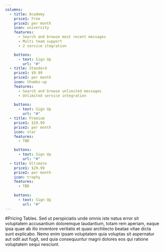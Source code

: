 ```yaml
---
columns: 
  - title: Academy
    price1: Free
    price2: per month
    icon: university
    features:
      - Search and browse most recent messages
      - Multi team support
      - 2 service itegration 

    buttons:
      - text: Sign Up
        url: "#" 
  - title: Standard
    price1: $9.99
    price2: per month
    icon: thumbs-up
    features:
      - Search and browse unlimited messages
      - Unlimited service integration
    
    buttons:
      - text: Sign Up
        url: "#"
  - title: Premium
    price1: $19.99
    price2: per month
    icon: star
    features:
      - TBD

    buttons:
      - text: Sign Up
        url: "#" 
  - title: Ultimate
    price1: $29.99
    price2: per month
    icon: trophy
    features:
      - TBD
      
    buttons:
      - text: Sign Up
        url: "#"               
---
```

#Pricing Tables.
Sed ut perspiciatis unde omnis iste natus error sit voluptatem accusantium doloremque laudantium, totam rem aperiam,
eaque ipsa quae ab illo inventore veritatis et quasi architecto beatae vitae dicta sunt explicabo. Nemo enim ipsam
voluptatem quia voluptas sit aspernatur aut odit aut fugit, sed quia consequuntur magni dolores eos qui ratione
voluptatem sequi nesciunt.